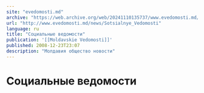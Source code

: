 ```yaml
---
site: "evedomosti.md"
archive: "https://web.archive.org/web/20241110135737/www.evedomosti.md/news/Sotsialnye_Vedomosti"
url: "http://www.evedomosti.md/news/Sotsialnye_Vedomosti"
language: ru
title: "Социальные ведомости"
publication: '[[Moldavskie Vedomosti]]'
published: 2008-12-23T23:07
description: "Молдавия общество новости"
---
```


# Социальные ведомости

